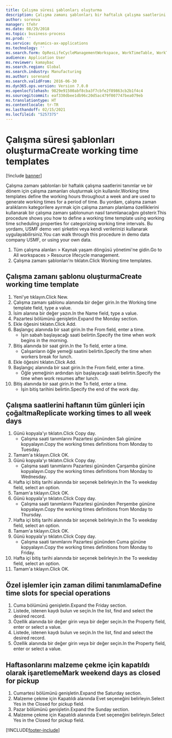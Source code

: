 ```yaml
---
title: Çalışma süresi şablonları oluşturma
description: Çalışma zamanı şablonları bir haftalık çalışma saatlerini tanımlar ve bir dönem için çalışma zamanları oluşturmak için kullanılır.
author: sorenva
manager: tfehr
ms.date: 08/29/2018
ms.topic: business-process
ms.prod: ''
ms.service: dynamics-ax-applications
ms.technology: ''
ms.search.form: OpResLifeCycleManagementWorkspace, WorkTimeTable, WorkTimeCopyDayDialog, WorkPeriodTemplate
audience: Application User
ms.reviewer: kamaybac
ms.search.region: Global
ms.search.industry: Manufacturing
ms.author: sorenand
ms.search.validFrom: 2016-06-30
ms.dyn365.ops.version: Version 7.0.0
ms.openlocfilehash: 9829e91500abf8cba3f7cbfe2f89863cb2b1f4c4
ms.sourcegitcommit: eaf330dbee1db96c20d5ac479f007747bea079eb
ms.translationtype: HT
ms.contentlocale: tr-TR
ms.lasthandoff: 02/15/2021
ms.locfileid: "5257375"
---
```

# <a name="create-working-time-templates"></a><span data-ttu-id="0b618-103">Çalışma süresi şablonları oluşturma</span><span class="sxs-lookup"><span data-stu-id="0b618-103">Create working time templates</span></span>

[!include [banner](../../includes/banner.md)]

<span data-ttu-id="0b618-104">Çalışma zamanı şablonları bir haftalık çalışma saatlerini tanımlar ve bir dönem için çalışma zamanları oluşturmak için kullanılır.</span><span class="sxs-lookup"><span data-stu-id="0b618-104">Working time templates define the working hours throughout a week and are used to generate working times for a period of time.</span></span> <span data-ttu-id="0b618-105">Bu yordam, çalışma zaman aralıklarını kategorilere ayırmak için çalışma zamanı planlama özelliklerini kullanarak bir çalışma zamanı şablonunun nasıl tanımlanacağını gösterir.</span><span class="sxs-lookup"><span data-stu-id="0b618-105">This procedure shows you how to define a working time template using working time scheduling properties for categorizing working time intervals.</span></span> <span data-ttu-id="0b618-106">Bu yordamı, USMF demo veri şirketini veya kendi verilerinizi kullanarak uygulayabilirsiniz.</span><span class="sxs-lookup"><span data-stu-id="0b618-106">You can walk through this procedure in demo data company USMF, or using your own data.</span></span>

1. <span data-ttu-id="0b618-107">Tüm çalışma alanları > Kaynak yaşam döngüsü yönetimi'ne gidin.</span><span class="sxs-lookup"><span data-stu-id="0b618-107">Go to All workspaces > Resource lifecycle management.</span></span>
2. <span data-ttu-id="0b618-108">Çalışma zamanı şablonları'nı tıklatın.</span><span class="sxs-lookup"><span data-stu-id="0b618-108">Click Working time templates.</span></span>

## <a name="create-working-time-template"></a><span data-ttu-id="0b618-109">Çalışma zamanı şablonu oluşturma</span><span class="sxs-lookup"><span data-stu-id="0b618-109">Create working time template</span></span>
1. <span data-ttu-id="0b618-110">Yeni'ye tıklayın.</span><span class="sxs-lookup"><span data-stu-id="0b618-110">Click New.</span></span>
2. <span data-ttu-id="0b618-111">Çalışma zamanı şablonu alanında bir değer girin.</span><span class="sxs-lookup"><span data-stu-id="0b618-111">In the Working time template field, type a value.</span></span>
3. <span data-ttu-id="0b618-112">İsim alanına bir değer yazın.</span><span class="sxs-lookup"><span data-stu-id="0b618-112">In the Name field, type a value.</span></span>
4. <span data-ttu-id="0b618-113">Pazartesi bölümünü genişletin.</span><span class="sxs-lookup"><span data-stu-id="0b618-113">Expand the Monday section.</span></span>
5. <span data-ttu-id="0b618-114">Ekle öğesini tıklatın.</span><span class="sxs-lookup"><span data-stu-id="0b618-114">Click Add.</span></span>
6. <span data-ttu-id="0b618-115">Başlangıç alanında bir saat girin.</span><span class="sxs-lookup"><span data-stu-id="0b618-115">In the From field, enter a time.</span></span>
    * <span data-ttu-id="0b618-116">İşin sabah başlayacağı saati belirtin.</span><span class="sxs-lookup"><span data-stu-id="0b618-116">Specify the time when work begins in the morning.</span></span>  
7. <span data-ttu-id="0b618-117">Bitiş alanında bir saat girin.</span><span class="sxs-lookup"><span data-stu-id="0b618-117">In the To field, enter a time.</span></span>
    * <span data-ttu-id="0b618-118">Çalışanların öğle yemeği saatini belirtin.</span><span class="sxs-lookup"><span data-stu-id="0b618-118">Specify the time when workers break for lunch.</span></span>  
8. <span data-ttu-id="0b618-119">Ekle öğesini tıklatın.</span><span class="sxs-lookup"><span data-stu-id="0b618-119">Click Add.</span></span>
9. <span data-ttu-id="0b618-120">Başlangıç alanında bir saat girin.</span><span class="sxs-lookup"><span data-stu-id="0b618-120">In the From field, enter a time.</span></span>
    * <span data-ttu-id="0b618-121">Öğle yemeğinin ardından işin başlayacağı saati belirtin.</span><span class="sxs-lookup"><span data-stu-id="0b618-121">Specify the time when work resumes after lunch.</span></span>  
10. <span data-ttu-id="0b618-122">Bitiş alanında bir saat girin.</span><span class="sxs-lookup"><span data-stu-id="0b618-122">In the To field, enter a time.</span></span>
    * <span data-ttu-id="0b618-123">İşin bitiş tarihini belirtin.</span><span class="sxs-lookup"><span data-stu-id="0b618-123">Specify the end of the work day.</span></span>  

## <a name="replicate-working-times-to-all-week-days"></a><span data-ttu-id="0b618-124">Çalışma saatlerini haftanın tüm günleri için çoğaltma</span><span class="sxs-lookup"><span data-stu-id="0b618-124">Replicate working times to all week days</span></span>
1. <span data-ttu-id="0b618-125">Günü kopyala'yı tıklatın.</span><span class="sxs-lookup"><span data-stu-id="0b618-125">Click Copy day.</span></span>
    * <span data-ttu-id="0b618-126">Çalışma saati tanımlarını Pazartesi gününden Salı gününe kopyalayın.</span><span class="sxs-lookup"><span data-stu-id="0b618-126">Copy the working times definitions from Monday to Tuesday.</span></span>  
2. <span data-ttu-id="0b618-127">Tamam'a tıklayın.</span><span class="sxs-lookup"><span data-stu-id="0b618-127">Click OK.</span></span>
3. <span data-ttu-id="0b618-128">Günü kopyala'yı tıklatın.</span><span class="sxs-lookup"><span data-stu-id="0b618-128">Click Copy day.</span></span>
    * <span data-ttu-id="0b618-129">Çalışma saati tanımlarını Pazartesi gününden Çarşamba gününe kopyalayın.</span><span class="sxs-lookup"><span data-stu-id="0b618-129">Copy the working times definitions from Monday to Wednesday.</span></span>  
4. <span data-ttu-id="0b618-130">Hafta içi bitiş tarihi alanında bir seçenek belirleyin.</span><span class="sxs-lookup"><span data-stu-id="0b618-130">In the To weekday field, select an option.</span></span>
5. <span data-ttu-id="0b618-131">Tamam'a tıklayın.</span><span class="sxs-lookup"><span data-stu-id="0b618-131">Click OK.</span></span>
6. <span data-ttu-id="0b618-132">Günü kopyala'yı tıklatın.</span><span class="sxs-lookup"><span data-stu-id="0b618-132">Click Copy day.</span></span>
    * <span data-ttu-id="0b618-133">Çalışma saati tanımlarını Pazartesi gününden Perşembe gününe kopyalayın.</span><span class="sxs-lookup"><span data-stu-id="0b618-133">Copy the working times definitions from Monday to Thursday.</span></span>  
7. <span data-ttu-id="0b618-134">Hafta içi bitiş tarihi alanında bir seçenek belirleyin.</span><span class="sxs-lookup"><span data-stu-id="0b618-134">In the To weekday field, select an option.</span></span>
8. <span data-ttu-id="0b618-135">Tamam'a tıklayın.</span><span class="sxs-lookup"><span data-stu-id="0b618-135">Click OK.</span></span>
9. <span data-ttu-id="0b618-136">Günü kopyala'yı tıklatın.</span><span class="sxs-lookup"><span data-stu-id="0b618-136">Click Copy day.</span></span>
    * <span data-ttu-id="0b618-137">Çalışma saati tanımlarını Pazartesi gününden Cuma gününe kopyalayın.</span><span class="sxs-lookup"><span data-stu-id="0b618-137">Copy the working times definitions from Monday to Friday.</span></span>  
10. <span data-ttu-id="0b618-138">Hafta içi bitiş tarihi alanında bir seçenek belirleyin.</span><span class="sxs-lookup"><span data-stu-id="0b618-138">In the To weekday field, select an option.</span></span>
11. <span data-ttu-id="0b618-139">Tamam'a tıklayın.</span><span class="sxs-lookup"><span data-stu-id="0b618-139">Click OK.</span></span>

## <a name="define-time-slots-for-special-operations"></a><span data-ttu-id="0b618-140">Özel işlemler için zaman dilimi tanımlama</span><span class="sxs-lookup"><span data-stu-id="0b618-140">Define time slots for special operations</span></span>
1. <span data-ttu-id="0b618-141">Cuma bölümünü genişletin.</span><span class="sxs-lookup"><span data-stu-id="0b618-141">Expand the Friday section.</span></span>
2. <span data-ttu-id="0b618-142">Listede, istenen kaydı bulun ve seçin.</span><span class="sxs-lookup"><span data-stu-id="0b618-142">In the list, find and select the desired record.</span></span>
3. <span data-ttu-id="0b618-143">Özellik alanında bir değer girin veya bir değer seçin.</span><span class="sxs-lookup"><span data-stu-id="0b618-143">In the Property field, enter or select a value.</span></span>
4. <span data-ttu-id="0b618-144">Listede, istenen kaydı bulun ve seçin.</span><span class="sxs-lookup"><span data-stu-id="0b618-144">In the list, find and select the desired record.</span></span>
5. <span data-ttu-id="0b618-145">Özellik alanında bir değer girin veya bir değer seçin.</span><span class="sxs-lookup"><span data-stu-id="0b618-145">In the Property field, enter or select a value.</span></span>

## <a name="mark-weekend-days-as-closed-for-pickup"></a><span data-ttu-id="0b618-146">Haftasonlarını malzeme çekme için kapatıldı olarak işaretleme</span><span class="sxs-lookup"><span data-stu-id="0b618-146">Mark weekend days as closed for pickup</span></span>
1. <span data-ttu-id="0b618-147">Cumartesi bölümünü genişletin.</span><span class="sxs-lookup"><span data-stu-id="0b618-147">Expand the Saturday section.</span></span>
2. <span data-ttu-id="0b618-148">Malzeme çekme için Kapatıldı alanında Evet seçeneğini belirleyin.</span><span class="sxs-lookup"><span data-stu-id="0b618-148">Select Yes in the Closed for pickup field.</span></span>
3. <span data-ttu-id="0b618-149">Pazar bölümünü genişletin.</span><span class="sxs-lookup"><span data-stu-id="0b618-149">Expand the Sunday section.</span></span>
4. <span data-ttu-id="0b618-150">Malzeme çekme için Kapatıldı alanında Evet seçeneğini belirleyin.</span><span class="sxs-lookup"><span data-stu-id="0b618-150">Select Yes in the Closed for pickup field.</span></span>



[!INCLUDE[footer-include](../../../includes/footer-banner.md)]